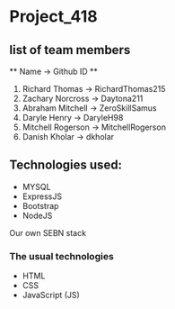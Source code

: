 # Project_418
## list of team members
** Name -> Github ID ** 
1. Richard Thomas -> RichardThomas215
2. Zachary Norcross -> Daytona211
3. Abraham Mitchell -> ZeroSkillSamus
4. Daryle Henry -> DaryleH98
5. Mitchell Rogerson -> MitchellRogerson
6. Danish Kholar -> dkholar

## Technologies used:
 * MYSQL
 * ExpressJS
 * Bootstrap
 * NodeJS

 Our own SEBN stack
### The usual technologies
 * HTML
 * CSS
 * JavaScript (JS)
